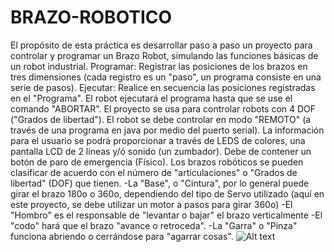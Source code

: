 # BRAZO-ROBOTICO
El propósito de esta práctica es desarrollar paso a paso un proyecto para controlar y programar un Brazo Robot, simulando las funciones básicas de un robot industrial.
Programar: Registrar las posiciones de los brazos en tres dimensiones (cada registro es un "paso", un programa consiste en una serie de pasos).
Ejecutar: Realice en secuencia las posiciones registradas en el "Programa". El robot ejecutará el programa hasta que se use el comando "ABORTAR".
El proyecto se usa para controlar robots con  4 DOF ("Grados de libertad").
El robot se debe controlar en modo "REMOTO" (a través de una programa en java por medio del puerto serial).
La información para el usuario se podrá proporcionar a través de LEDS de colores, una pantalla LCD de 2 líneas y/ó sonido (un zumbador).
Debe de contener un botón de paro de emergencia (Físico).
Los brazos robóticos se pueden clasificar de acuerdo con el número de "articulaciones" o "Grados de libertad" (DOF) que tienen.
  -La "Base", o "Cintura", por lo general puede girar el brazo 180o o 360o, dependiendo del   tipo de Servo utilizado
   (aquí en este proyecto, se debe utilizar un motor a pasos para girar 360o)
  -El "Hombro" es el responsable de "levantar o bajar" el brazo verticalmente
  -El "codo" hará que el brazo "avance o retroceda".
  -La "Garra" o "Pinza" funciona abriendo o cerrándose para "agarrar cosas".
![Alt text](relative/path/to/brazo.jpg?raw=true "Title")
 
 

